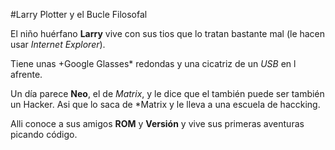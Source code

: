 #Larry Plotter y el Bucle Filosofal

El niño huérfano **Larry** vive con sus tios que lo tratan bastante mal (le hacen usar *Internet Explorer*).

Tiene unas +Google Glasses* redondas y una cicatriz de un *USB* en l afrente.

Un día parece **Neo**, el de *Matrix*, y le dice que el también puede ser
 también un Hacker. Asi que lo saca de *Matrix y le lleva a una escuela
de haccking.

Alli conoce a sus amigos **ROM** y **Versión** y vive sus primeras
aventuras picando código. 
